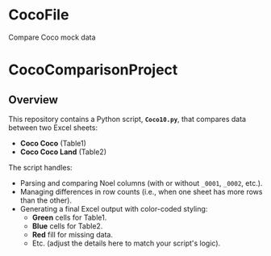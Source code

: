 # CocoFile
Compare Coco mock data

# CocoComparisonProject

## Overview
This repository contains a Python script, **`Coco10.py`**, that compares data between two Excel sheets:
- **Coco Coco** (Table1)
- **Coco Coco Land** (Table2)

The script handles:
- Parsing and comparing Noel columns (with or without `_0001`, `_0002`, etc.).
- Managing differences in row counts (i.e., when one sheet has more rows than the other).
- Generating a final Excel output with color-coded styling:
  - **Green** cells for Table1.
  - **Blue** cells for Table2.
  - **Red** fill for missing data.
  - Etc. (adjust the details here to match your script's logic).
